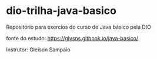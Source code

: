 # dio-trilha-java-basico
Repositório para exercios do curso de Java básico pela DIO

fonte do estudo:
<https://glysns.gitbook.io/java-basico/>


Instrutor: Gleison Sampaio
